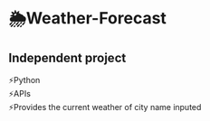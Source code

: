 # 🌦️Weather-Forecast
## Independent project
  ⚡Python </br>
  ⚡APIs </br>
  ⚡Provides the current weather of city name inputed
